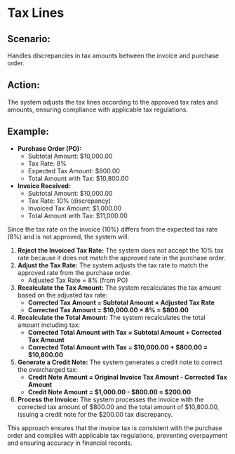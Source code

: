 # Tax Lines

## Scenario:

Handles discrepancies in tax amounts between the invoice and purchase order.

## Action:

The system adjusts the tax lines according to the approved tax rates and amounts, ensuring compliance with applicable tax regulations.

## Example:

* **Purchase Order (PO):**
  * Subtotal Amount: $10,000.00
  * Tax Rate: 8%
  * Expected Tax Amount: $800.00
  * Total Amount with Tax: $10,800.00
* **Invoice Received:**
  * Subtotal Amount: $10,000.00
  * Tax Rate: 10% (discrepancy)
  * Invoiced Tax Amount: $1,000.00
  * Total Amount with Tax: $11,000.00

Since the tax rate on the invoice (10%) differs from the expected tax rate (8%) and is not approved, the system will:

1. **Reject the Invoiced Tax Rate:** The system does not accept the 10% tax rate because it does not match the approved rate in the purchase order.
2. **Adjust the Tax Rate:** The system adjusts the tax rate to match the approved rate from the purchase order.
   * Adjusted Tax Rate = 8% (from PO)
3. **Recalculate the Tax Amount:** The system recalculates the tax amount based on the adjusted tax rate:
   * **Corrected Tax Amount = Subtotal Amount × Adjusted Tax Rate**
   * **Corrected Tax Amount = $10,000.00 × 8% = $800.00**
4. **Recalculate the Total Amount:** The system recalculates the total amount including tax:
   * **Corrected Total Amount with Tax = Subtotal Amount + Corrected Tax Amount**
   * **Corrected Total Amount with Tax = $10,000.00 + $800.00 = $10,800.00**
5. **Generate a Credit Note:** The system generates a credit note to correct the overcharged tax:
   * **Credit Note Amount = Original Invoice Tax Amount - Corrected Tax Amount**
   * **Credit Note Amount = $1,000.00 - $800.00 = $200.00**
6. **Process the Invoice:** The system processes the invoice with the corrected tax amount of $800.00 and the total amount of $10,800.00, issuing a credit note for the $200.00 tax discrepancy.

This approach ensures that the invoice tax is consistent with the purchase order and complies with applicable tax regulations, preventing overpayment and ensuring accuracy in financial records.
